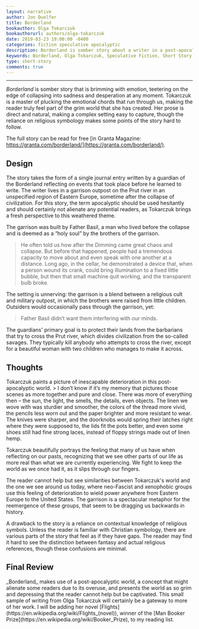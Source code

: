 ```yaml
---
layout: narrative
author: Jon Duelfer
title: Borderland
bookauthor: Olga Tokarczuk
bookauthorurl: authors/olga-tokarczuk
date: 2019-03-23 19:00:00 -0400
categories: fiction speculative apocalyptic
description: Borderland is somber story about a writer in a post-apocalyptic world who is trying to make sense of the collapsing world around him.
keywords: Borderland, Olga Tokarczuk, Speculative Fiction, Short Story, review
type: short-story
comments: true
---
```

<hr/>

_Borderland_ is somber story that is brimming with emotion, teetering on the edge of collapsing into sadness and desperation at any moment. Tokarczuk is a master of plucking the emotional chords that run through us, making the reader truly feel part of the grim world that she has created. Her prose is direct and natural, making a complex setting easy to capture, though the reliance on religious symbology makes some points of the story hard to follow.

The full story can be read for free [in Granta Magazine: https://granta.com/borderland/](https://granta.com/borderland/).

<h2><strong>Design</strong></h2>
The story takes the form of a single journal entry written by a guardian of the Borderland reflecting on events that took place before he learned to write. The writer lives in a garrison outpost on the Prut river in an unspecified region of Eastern Europe, sometime after the collapse of civilization. For this story, the term apocalyptic should be used hesitantly and should certainly not alienate any potential readers, as Tokarczuk brings a fresh perspective to this weathered theme. 

The garrison was built by Father Basil, a man who lived before the collapse and is deemed as a “holy soul” by the brothers of the garrison.
> He often told us how after the Dimming came great chaos and collapse. But before that happened, people had a tremendous capacity to move about and even speak with one another at a distance. Long ago, in the cellar, he demonstrated a device that, when a person wound its crank, could bring illumination to a fixed little bubble, but then that small machine quit working, and the transparent bulb broke.

The setting is unnerving: the garrison is a blend between a religious cult and military outpost, in which the brothers were raised from little children. Outsiders would occasionally pass through the garrison, yet:
> Father Basil didn’t want them interfering with our minds.

The guardians' primary goal is to protect their lands from the barbarians that try to cross the Prut river, which divides civilization from the so-called savages. They typically kill anybody who attempts to cross the river, except for a beautiful woman with two children who manages to make it across.

<h2><strong>Thoughts</strong></h2>
Tokarczuk paints a picture of inescapable deterioration in this post-apocalyptic world.
> I don’t know if it’s my memory that pictures those scenes as more together and pure and close. There was more of everything then – the sun, the light, the smells, the details, even objects. The linen we wove with was sturdier and smoother, the colors of the thread more vivid, the pencils less worn out and the paper brighter and more resistant to wear. The knives were sharper, and the doorknobs would spring their latches right where they were supposed to, the lids fit the pots better, and even some shoes still had fine strong laces, instead of floppy strings made out of linen hemp.

Tokarczuk beautifully portrays the feeling that many of us have when reflecting on our pasts, recognizing that we see other parts of our life as more real than what we are currently experiencing. We fight to keep the world as we once had it, as it slips through our fingers.

The reader cannot help but see similarities between Tokarczuk's world and the one we see around us today, where neo-Fascist and xenophobic groups use this feeling of deterioration to wield power anywhere from Eastern Europe to the United States. The garrison is a spectacular metaphor for the reemergence of these groups, that seem to be dragging us backwards in history.

A drawback to the story is a reliance on contextual knowledge of religious symbols. Unless the reader is familiar with Christian symbology, there are various parts of the story that feel as if they have gaps. The reader may find it hard to see the distinction between fantasy and actual religious references, though these confusions are minimal.

<h2><strong>Final Review</strong></h2>
_Borderland_ makes use of a post-apocalyptic world, a concept that might alienate some readers due to its overuse, and presents the world as so grim and depressing that the reader cannot help but be captivated. This small sample of writing from Olga Tokarczuk will certainly be a gateway to more of her work. I will  be adding her novel [Flights](https://en.wikipedia.org/wiki/Flights_(novel)), winner of the [Man Booker Prize](https://en.wikipedia.org/wiki/Booker_Prize), to my reading list.